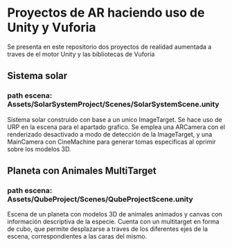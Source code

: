# Proyectos de AR haciendo uso de Unity y Vuforia
Se presenta en este repositorio dos proyectos de realidad aumentada a traves de el motor Unity y las bibliotecas de Vuforia
## Sistema solar
### path escena: Assets/SolarSystemProject/Scenes/SolarSystemScene.unity
Sistema solar construido con base a un unico ImageTarget. Se hace uso de URP en la escena para el apartado grafico.
Se emplea una ARCamera con el renderizado desactivado a modo de detección de la ImageTarget, y una MainCamera con CineMachine 
para generar tomas especificas al oprimir sobre los modelos 3D.

## Planeta con Animales MultiTarget
### path escena: Assets/QubeProject/Scenes/QubeProjectScene.unity
Escena de un planeta con modelos 3D de animales animados y canvas con información descriptiva de la especie. Cuenta con un multitarget en forma de cubo, que permite desplazarse a traves de los diferentes ejes de la escena, correspondientes a las caras del mismo.
